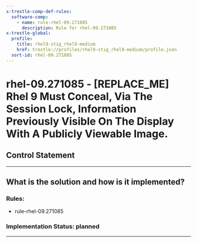 ```yaml
---
x-trestle-comp-def-rules:
  software-comp:
    - name: rule-rhel-09.271085
      description: Rule for rhel-09.271085
x-trestle-global:
  profile:
    title: rhel9-stig_rhel9-medium
    href: trestle://profiles/rhel9-stig_rhel9-medium/profile.json
  sort-id: rhel-09.271085
---
```


# rhel-09.271085 - \[REPLACE_ME\] Rhel 9 Must Conceal, Via The Session Lock, Information Previously Visible On The Display With A Publicly Viewable Image.

## Control Statement

______________________________________________________________________

## What is the solution and how is it implemented?

<!-- For implementation status enter one of: implemented, partial, planned, alternative, not-applicable -->

<!-- Note that the list of rules under ### Rules: is read-only and changes will not be captured after assembly to JSON -->

<!-- Add control implementation description here for control: rhel-09.271085 -->

### Rules:

  - rule-rhel-09.271085

### Implementation Status: planned

______________________________________________________________________
